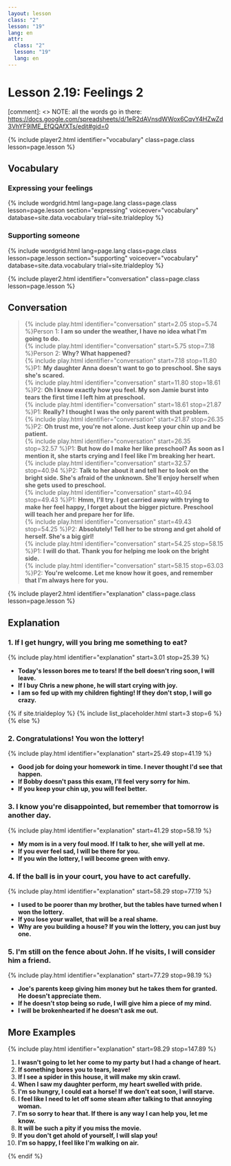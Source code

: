 ```yaml
---
layout: lesson
class: "2"
lesson: "19"
lang: en
attr:
  class: "2"
  lesson: "19"
  lang: en
---
```



# Lesson 2.19: Feelings 2

[comment]: <> NOTE: all the words go in there: https://docs.google.com/spreadsheets/d/1eR2dAVnsdWWox6CqvY4HZwZd3VhYF9IME_EfQQAfXTs/edit#gid=0

{% include player2.html identifier="vocabulary" class=page.class lesson=page.lesson %}
## Vocabulary 


### Expressing your feelings

{% include wordgrid.html lang=page.lang
		class=page.class 
		lesson=page.lesson 
		section="expressing"
		voiceover="vocabulary"
		database=site.data.vocabulary 
		trial=site.trialdeploy %}
		

### Supporting someone 

{% include wordgrid.html lang=page.lang
		class=page.class 
		lesson=page.lesson 
		section="supporting"
		voiceover="vocabulary"
		database=site.data.vocabulary 
		trial=site.trialdeploy %}
		


{% include player2.html identifier="conversation" class=page.class lesson=page.lesson %}

## Conversation

> {% include play.html identifier="conversation" start=2.05 stop=5.74 %}Person 1: __I am so under the weather, I have no idea what I'm going to do.__   
> {% include play.html identifier="conversation" start=5.75 stop=7.18 %}Person 2: __Why? What happened?__    
> {% include play.html identifier="conversation" start=7.18 stop=11.80 %}P1: __My daughter Anna doesn't want to go to preschool. She says she's scared.__    
> {% include play.html identifier="conversation" start=11.80 stop=18.61 %}P2: __Oh I know exactly how you feel. My son Jamie burst into tears the first time I left him at preschool.__  
> {% include play.html identifier="conversation" start=18.61 stop=21.87 %}P1: __Really? I thought I was the only parent with that problem.__  
> {% include play.html identifier="conversation" start=21.87 stop=26.35 %}P2: __Oh trust me, you're not alone. Just keep your chin up and be patient.__  
> {% include play.html identifier="conversation" start=26.35 stop=32.57 %}P1: __But how do I make her like preschool? As soon as I mention it, she starts crying and I feel like I'm breaking her heart.__  
> {% include play.html identifier="conversation" start=32.57 stop=40.94 %}P2: __Talk to her about it and tell her to look on the bright side. She's afraid of the unknown. She'll enjoy herself when she gets used to preschool.__  
> {% include play.html identifier="conversation" start=40.94 stop=49.43 %}P1: __Hmm, I'll try. I get carried away with trying to make her feel happy, I forget about the bigger picture. Preschool will teach her and prepare her for life.__  
> {% include play.html identifier="conversation" start=49.43 stop=54.25 %}P2: __Absolutely! Tell her to be strong and get ahold of herself. She's a big girl!__  
> {% include play.html identifier="conversation" start=54.25 stop=58.15 %}P1: __I will do that. Thank you for helping me look on the bright side.__  
> {% include play.html identifier="conversation" start=58.15 stop=63.03 %}P2: __You're welcome. Let me know how it goes, and remember that I'm always here for you.__     



{% include player2.html identifier="explanation" class=page.class lesson=page.lesson %}

## Explanation
### 1. If I get hungry, will you bring me something to eat?
{% include play.html identifier="explanation" start=3.01 stop=25.39 %} 


- __Today's lesson bores me to tears! If the bell doesn't ring soon, I will leave.__
- __If I buy Chris a new phone, he will start crying with joy.__
- __I am so fed up with my children fighting! If they don't stop, I will go crazy.__ 


{% if site.trialdeploy %}
  {% include list_placeholder.html start=3 stop=6 %}
  {% else %}


### 2. Congratulations! You won the lottery!
{% include play.html identifier="explanation" start=25.49 stop=41.19 %}

- __Good job for doing your homework in time. I never thought I'd see that happen.__
- __If Bobby doesn't pass this exam, I'll feel very sorry for him.__
- __If you keep your chin up, you will feel better.__

### 3. I know you're disappointed, but remember that tomorrow is another day.
{% include play.html identifier="explanation" start=41.29 stop=58.19 %}

- __My mom is in a very foul mood. If I talk to her, she will yell at me.__
- __If you ever feel sad, I will be there for you.__
- __If you win the lottery, I will become green with envy.__

### 4. If the ball is in your court, you have to act carefully.
{% include play.html identifier="explanation" start=58.29 stop=77.19 %}
- __I used to be poorer than my brother, but the tables have turned when I won the lottery.__
- __If you lose your wallet, that will be a real shame.__
- __Why are you building a house? If you win the lottery, you can just buy one.__

### 5. I'm still on the fence about John. If he visits, I will consider him a friend.
{% include play.html identifier="explanation" start=77.29 stop=98.19 %}

- __Joe's parents keep giving him money but he takes them for granted. He doesn't appreciate them.__
- __If he doesn’t stop being so rude, I will give him a piece of my mind.__
- __I will be brokenhearted if he doesn't ask me out.__

## More Examples
{% include play.html identifier="explanation" start=98.29 stop=147.89 %}

1. __I wasn't going to let her come to my party but I had a change of heart.__
2. __If something bores you to tears, leave!__
3. __If I see a spider in this house, it will make my skin crawl.__
4. __When I saw my daughter perform, my heart swelled with pride.__
5. __I'm so hungry, I could eat a horse! If we don't eat soon, I will starve.__
6. __I feel like I need to let off some steam after talking to that annoying woman.__
7. __I'm so sorry to hear that. If there is any way I can help you, let me know.__
8. __It will be such a pity if you miss the movie.__
9. __If you don't get ahold of yourself, I will slap you!__
10. __I'm so happy, I feel like I'm walking on air.__



{% endif %}